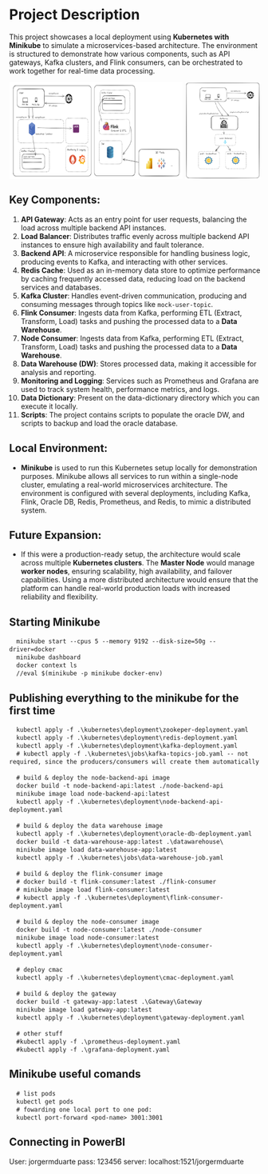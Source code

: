 # Project Description

This project showcases a local deployment using **Kubernetes with Minikube** to simulate a microservices-based architecture. The environment is structured to demonstrate how various components, such as API gateways, Kafka clusters, and Flink consumers, can be orchestrated to work together for real-time data processing.

<div style="display: flex; justify-content: space-between;">
  <img src=".ignore/image.png" alt="POC Architecture" style="width: 69%;" />
  <img src=".ignore/load-balancer-example.png" alt="Load Balancer Example" style="width: 30%;" />
</div>

## Key Components:
1. **API Gateway**: Acts as an entry point for user requests, balancing the load across multiple backend API instances.
2. **Load Balancer**: Distributes traffic evenly across multiple backend API instances to ensure high availability and fault tolerance.
3. **Backend API**: A microservice responsible for handling business logic, producing events to Kafka, and interacting with other services.
4. **Redis Cache**: Used as an in-memory data store to optimize performance by caching frequently accessed data, reducing load on the backend services and databases.
5. **Kafka Cluster**: Handles event-driven communication, producing and consuming messages through topics like `mock-user-topic`.
6. **Flink Consumer**: Ingests data from Kafka, performing ETL (Extract, Transform, Load) tasks and pushing the processed data to a **Data Warehouse**.
7. **Node Consumer**: Ingests data from Kafka,  performing ETL (Extract, Transform, Load) tasks and pushing the processed data to a **Data Warehouse**.
8. **Data Warehouse (DW)**: Stores processed data, making it accessible for analysis and reporting.
9. **Monitoring and Logging**: Services such as Prometheus and Grafana are used to track system health, performance metrics, and logs.
10. **Data Dictionary**: Present on the data-dictionary directory which you can execute it locally.
11. **Scripts**: The project contains scripts to populate the oracle DW, and scripts to backup and load the oracle database.

## Local Environment:
- **Minikube** is used to run this Kubernetes setup locally for demonstration purposes. Minikube allows all services to run within a single-node cluster, emulating a real-world microservices architecture. The environment is configured with several deployments, including Kafka, Flink, Oracle DB, Redis, Prometheus, and Redis, to mimic a distributed system.

## Future Expansion:
- If this were a production-ready setup, the architecture would scale across multiple **Kubernetes clusters**. The **Master Node** would manage **worker nodes**, ensuring scalability, high availability, and failover capabilities. Using a more distributed architecture would ensure that the platform can handle real-world production loads with increased reliability and flexibility.

## Starting Minikube
```
  minikube start --cpus 5 --memory 9192 --disk-size=50g --driver=docker
  minikube dashboard
  docker context ls
  //eval $(minikube -p minikube docker-env)
```

## Publishing everything to the minikube for the first time
```
  kubectl apply -f .\kubernetes\deployment\zookeper-deployment.yaml
  kubectl apply -f .\kubernetes\deployment\redis-deployment.yaml
  kubectl apply -f .\kubernetes\deployment\kafka-deployment.yaml
  # kubectl apply -f .\kubernetes\jobs\kafka-topics-job.yaml -- not required, since the producers/consumers will create them automatically

  # build & deploy the node-backend-api image
  docker build -t node-backend-api:latest ./node-backend-api
  minikube image load node-backend-api:latest
  kubectl apply -f .\kubernetes\deployment\node-backend-api-deployment.yaml

  # build & deploy the data warehouse image
  kubectl apply -f .\kubernetes\deployment\oracle-db-deployment.yaml
  docker build -t data-warehouse-app:latest .\datawarehouse\
  minikube image load data-warehouse-app:latest
  kubectl apply -f .\kubernetes\jobs\data-warehouse-job.yaml

  # build & deploy the flink-consumer image
  # docker build -t flink-consumer:latest ./flink-consumer
  # minikube image load flink-consumer:latest
  # kubectl apply -f .\kubernetes\deployment\flink-consumer-deployment.yaml

  # build & deploy the node-consumer image
  docker build -t node-consumer:latest ./node-consumer
  minikube image load node-consumer:latest
  kubectl apply -f .\kubernetes\deployment\node-consumer-deployment.yaml

  # deploy cmac
  kubectl apply -f .\kubernetes\deployment\cmac-deployment.yaml

  # build & deploy the gateway
  docker build -t gateway-app:latest .\Gateway\Gateway
  minikube image load gateway-app:latest
  kubectl apply -f .\kubernetes\deployment\gateway-deployment.yaml

  # other stuff
  #kubectl apply -f .\prometheus-deployment.yaml
  #kubectl apply -f .\grafana-deployment.yaml
```

## Minikube useful comands
```
  # list pods
  kubectl get pods
  # fowarding one local port to one pod:
  kubectl port-forward <pod-name> 3001:3001
```

## Connecting in PowerBI
User: jorgermduarte
pass: 123456
server: localhost:1521/jorgermduarte


